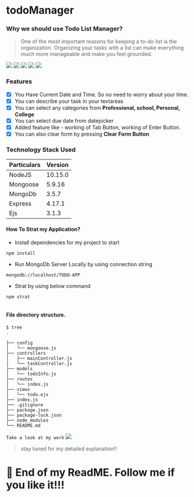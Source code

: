 # todoManager

### Why we should use Todo List Manager?
> One of the most important reasons for keeping a to-do list is the organization. Organizing your tasks with a list can make everything much more manageable and make you feel grounded.

![](https://img.shields.io/badge/version-1.0.1-orange) ![](https://img.shields.io/badge/dependencies-up%20to%20date-success) 
![](https://img.shields.io/badge/node--lts%40latest-10.15.0-brightgreen) ![](https://img.shields.io/badge/platform-win--32%20%7C%20win--64-lightgrey)
![](https://img.shields.io/badge/website-offline-lightgrey)

### Features
- [x] You Have Current Date and Time. So no need to worry about your time.
- [x] You can describe your task in your textareas
- [x] You can select any categories from **Professional, school, Personal, College**
- [x] You can select due date from datepicker
- [x] Added feature like - working of Tab Button, working of Enter Button.
- [x] You can also clear form by pressing **Clear Form Button**

### Technology Stack Used

Particulars | Version
----------- | ---------
NodeJS | 10.15.0    
Mongoose | 5.9.16
MongoDb | 3.5.7
Express| 4.17.1
Ejs | 3.1.3

#### How To Strat my Application?

* Install dependencies for my project to start
```
npm install

```
* Run MongoDb Server Locally by using connection string
```
mongodb://localhost/TODO-APP

```
* Strat by using below command
```
npm strat 
 
```

  #### File directory structure.
```
$ tree 
.

├── config
│   └── mongoose.js
├── controllers
│   ├── mainController.js
|   └── taskController.js
├── models
│   └── todoInfo.js 
├── routes
│   └── index.js
├── views
│   └── todo.ejs
├── index.js
├── .gitignore
├── package.json
├── package-lock.json
├── node_modules
└── README.md
```


```Take a look at my work```
![](Demo.gif)


> stay tuned for my detailed explanation!!

# :eyes: End of my ReadME. Follow me if you like it!!!
